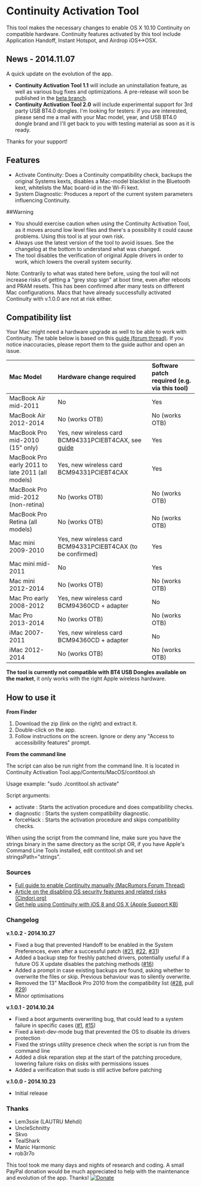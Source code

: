 Continuity Activation Tool
==========================

This tool makes the necessary changes to enable OS X 10.10 Continuity on compatible hardware. Continuity features activated by this tool include Application Handoff, Instant Hotspot, and Airdrop iOS<->OSX. 

## News - 2014.11.07
A quick update on the evolution of the app.

* **Continuity Activation Tool 1.1**  will include an uninstallation feature, as well as various bug fixes and optimizations. A pre-release will soon be published in the [beta branch](https://github.com/dokterdok/Continuity-Activation-Tool/tree/beta).
* **Continuity Activation Tool 2.0** will include experimental support for 3rd party USB BT4.0 dongles. I'm looking for testers: if you are interested, please send me a mail with your Mac model, year, and USB BT4.0 dongle brand and I'll get back to you with testing material as soon as it is ready.

Thanks for your support!

## Features
* Activate Continuity: Does a Continuity compatibility check, backups the original Systems kexts, disables a Mac-model blacklist in the Bluetooth kext, whitelists the Mac board-id in the Wi-Fi kext.
* System Diagnostic: Produces a report of the current system parameters influencing Continuity.

##Warning
* You should exercise caution when using the Continuity Activation Tool, as it moves around low level files and there's a possibility it could cause problems. Using this tool is at your own risk.
* Always use the latest version of the tool to avoid issues. See the changelog at the bottom to understand what was changed.
* The tool disables the verification of original Apple drivers in order to work, which lowers the overall system security.

Note: Contrarily to what was stated here before, using the tool will not increase risks of getting a "grey stop sign" at boot time, even after reboots and PRAM resets. This has been confirmed after many tests on different Mac configurations. Macs that have already successfully activated Continuity with v.1.0.0 are not at risk either.

## Compatibility list
Your Mac might need a hardware upgrade as well to be able to work with Continuity. The table below is based on this [guide (forum thread)](http://forums.macrumors.com/showpost.php?p=20124161). If you notice inaccuracies, please report them to the guide author and open an issue.

Mac Model | Hardware change required | Software patch required (e.g. via this tool)
:---|:---|:---
MacBook Air mid-2011 | No | Yes
MacBook Air 2012-2014 | No (works OTB) | No (works OTB)
MacBook Pro mid-2010 (15" only) | Yes, new wireless card BCM94331PCIEBT4CAX, see [guide](http://forums.macrumors.com/showpost.php?p=20269421&postcount=639) | Yes
MacBook Pro early 2011 to late 2011 (all models) | Yes, new wireless card BCM94331PCIEBT4CAX | Yes
MacBook Pro mid-2012 (non-retina) | No (works OTB)| No (works OTB)
MacBook Pro Retina (all models) | No (works OTB) | No (works OTB)
Mac mini 2009-2010 | Yes, new wireless card BCM94331PCIEBT4CAX (to be confirmed) | Yes
Mac mini mid-2011 | No | Yes
Mac mini 2012-2014 | No (works OTB) | No (works OTB)
Mac Pro early 2008-2012 | Yes, new wireless card BCM94360CD + adapter | No
Mac Pro 2013-2014 | No (works OTB) | No (works OTB)
iMac 2007-2011 | Yes, new wireless card BCM94360CD + adapter | No
iMac 2012-2014 | No (works OTB) | No (works OTB)

**The tool is currently not compatible with BT4 USB Dongles available on the market**, it only works with the right Apple wireless hardware.

## How to use it

**From Finder**

1. Download the zip (link on the right) and extract it.
2. Double-click on the app.
3. Follow instructions on the screen. Ignore or deny any "Access to accessibility features" prompt.

**From the command line**

The script can also be run right from the command line. It is located in Continuity Activation Tool.app/Contents/MacOS/contitool.sh

Usage example: "sudo ./contitool.sh activate"

Script arguments: 
* activate : Starts the activation procedure and does compatibility checks.
* diagnostic : Starts the system compatibility diagnostic.
* forceHack : Starts the activation procedure and skips compatibility checks.

When using the script from the command line, make sure you have the strings binary in the same directory as the script OR, if you have Apple's Command Line Tools installed, edit contitool.sh and set stringsPath="strings".


### Sources
* [Full guide to enable Continuity manually (MacRumors Forum Thread)](http://forums.macrumors.com/showpost.php?p=20124161)
* [Article on the disabling OS security features and related risks (Cindori.org)](http://www.cindori.org/trim-enabler-and-yosemite)
* [Get help using Continuity with iOS 8 and OS X (Apple Support KB)](http://support.apple.com/kb/TS5458)

### Changelog

**v.1.0.2 - 2014.10.27**

* Fixed a bug that prevented Handoff to be enabled in the System Preferences, even after a successful patch ([#21](https://github.com/dokterdok/Continuity-Activation-Tool/issues/21), [#22](https://github.com/dokterdok/Continuity-Activation-Tool/issues/22), [#31](https://github.com/dokterdok/Continuity-Activation-Tool/issues/31))
* Added a backup step for freshly patched drivers, potentially useful if a future OS X update disables the patching methods ([#16](https://github.com/dokterdok/Continuity-Activation-Tool/issues/16))
* Added a prompt in case existing backups are found, asking whether to overwrite the files or skip. Previous behaviour was to silently overwrite.
* Removed the 13" MacBook Pro 2010 from the compatibility list ([#28](https://github.com/dokterdok/Continuity-Activation-Tool/issues/28), pull [#29](https://github.com/dokterdok/Continuity-Activation-Tool/pull/29))
* Minor optimisations


**v.1.0.1 -  2014.10.24**

* Fixed a boot arguments overwriting bug, that could lead to a system failure in specific cases ([#1](https://github.com/dokterdok/Continuity-Activation-Tool/issues/1), [#15](https://github.com/dokterdok/Continuity-Activation-Tool/issues/15))
* Fixed a kext-dev-mode bug that prevented the OS to disable its drivers protection
* Fixed the strings utility presence check when the script is run from the command line
* Added a disk reparation step at the start of the patching procedure, lowering failure risks on disks with permissions issues
* Added a verification that sudo is still active before patching

**v.1.0.0 - 2014.10.23**

* Initial release

### Thanks
* Lem3ssie (LAUTRU Mehdi)
* UncleSchnitty
* Skvo
* TealShark
* Manic Harmonic
* rob3r7o

This tool took me many days and nights of research and coding. A small PayPal donation would be much appreciated to help with the maintenance and evolution of the app. Thanks!
[![Donate](https://www.paypalobjects.com/webstatic/en_US/btn/btn_donate_92x26.png)](https://www.paypal.com/cgi-bin/webscr?cmd=_donations&business=dokterdok%40gmail%2ecom&lc=CH&item_name=Continuity%20Activation%20Tool&currency_code=USD&bn=PP%2dDonationsBF%3abtn_donate_LG%2egif%3aNonHosted)
